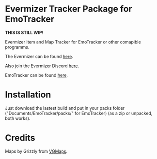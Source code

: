 # Evermizer Tracker Package for EmoTracker
**THIS IS STILL WIP!**

Evermizer Item and Map Tracker for EmoTracker or other comapible programms.

The Evermizer can be found [here](https://evermizer.com).

Also join the Evermizer Discord [here](https://discord.gg/MSJqgMtGY2).

EmoTracker can be found [here](https://emotracker.net).

# Installation

Just download the lastest build and put in your packs folder ("Documents/EmoTracker/packs/" for EmoTracker) (as a zip or unpacked, both works).

# Credits

Maps by Grizzly from [VGMaps](https://www.vgmaps.com/Atlas/SuperNES/index.htm#SecretOfEvermore).

